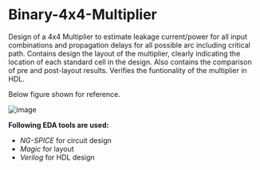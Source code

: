 # Binary-4x4-Multiplier
Design of a 4x4 Multiplier to estimate leakage current/power for all input combinations and
propagation delays for all possible arc including critical path. Contains design the layout of the
multiplier, clearly indicating the location of each standard cell in the design. Also contains the comparison of pre and post-layout results. 
Verifies the funtionality of the multiplier in HDL. 

Below figure shown for reference.

![image](https://user-images.githubusercontent.com/101704193/233776224-e62b2099-20fd-49e9-9285-921aee76c664.png)

**Following EDA tools are used:**
- *NG-SPICE* for circuit design
- *Magic* for layout
- *Verilog* for HDL design

